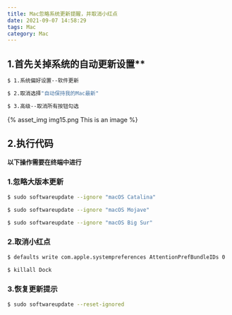 ```yaml
---
title: Mac忽略系统更新提醒，并取消小红点
date: 2021-09-07 14:58:29
tags: Mac
category: Mac
---
```

## 1.首先关掉系统的自动更新设置**
```bash
$ 1.系统偏好设置--软件更新

$ 2.取消选择"自动保持我的Mac最新"

$ 3.高级--取消所有按钮勾选
```
{% asset_img img15.png This is an image %}


## 2.执行代码
**以下操作需要在终端中进行**

### 1.忽略大版本更新
```bash
$ sudo softwareupdate --ignore "macOS Catalina"

$ sudo softwareupdate --ignore "macOS Mojave"

$ sudo softwareupdate --ignore "macOS Big Sur"
```

### 2.取消小红点
```bash
$ defaults write com.apple.systempreferences AttentionPrefBundleIDs 0

$ killall Dock  
```

### 3.恢复更新提示
```bash
$ sudo softwareupdate --reset-ignored
```